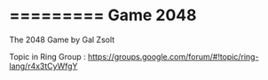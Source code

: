 =========
Game 2048
=========

The 2048 Game by Gal Zsolt

Topic in Ring Group : https://groups.google.com/forum/#!topic/ring-lang/r4x3tCyWfgY

